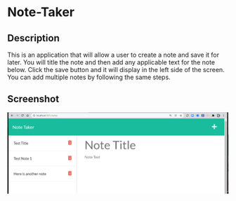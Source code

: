 # Note-Taker

## Description
This is an application that will allow a user to create a note and save it for later. You will title the note and then add any applicable text for the note below. Click the save button and it will display in the left side of the screen. You can add multiple notes by following the same steps.


## Screenshot 
![Note Taker](./assets/screenshot.jpg "Sample of page")

